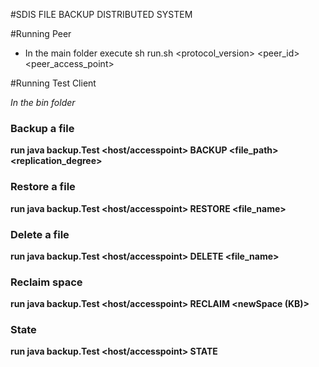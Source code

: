 #SDIS FILE BACKUP DISTRIBUTED SYSTEM

#Running Peer

* In the main folder execute sh run.sh <protocol_version> <peer_id> <peer_access_point>


#Running Test Client

*In the bin folder*

### Backup a file

 **run java backup.Test <host/accesspoint> BACKUP <file_path> <replication_degree>**

### Restore a file

 **run java backup.Test <host/accesspoint> RESTORE <file_name>**

### Delete a file

 **run java backup.Test <host/accesspoint> DELETE <file_name>**

### Reclaim space

 **run java backup.Test <host/accesspoint> RECLAIM <newSpace (KB)>**

### State

 **run java backup.Test <host/accesspoint> STATE**
